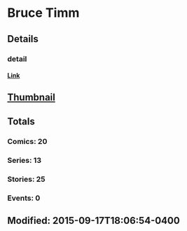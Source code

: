 # Bruce  Timm 
## Details
### detail
#### [Link](http://marvel.com/comics/creators/195/bruce_timm?utm_campaign=apiRef&utm_source=225578a89fc76f3d20fbffda5d17a88d)
## [Thumbnail](http://i.annihil.us/u/prod/marvel/i/mg/9/00/4bc35ec10a596.jpg)
## Totals
### Comics: 20
### Series: 13
### Stories: 25
### Events: 0
## Modified: 2015-09-17T18:06:54-0400